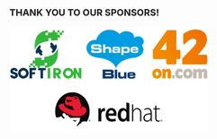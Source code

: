 <!-- .slide: data-background-image="images/cephdays-background-slides-right16:9.png" data-background-size="contain" -->
### THANK YOU TO OUR SPONSORS!

<img src="images/sponsors.svg" style="width:70%" alt="SponsorLogos">

